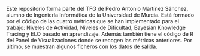 Este repositorio forma parte del TFG de Pedro Antonio Martínez Sánchez, alumno de Ingeniería Informática de la Universidad de Murcia.
Está formado por el código de las cuatro métricas que se han implementado para el trabajo: Niveles de Actividad, Niveles de Dificultad, Bayesian Knowledge Tracing y ELO basado en aprendizaje. Además también tiene el código de R del Panel de Visualizaciones donde se recogen las métricas anteriores. Por último, se muestran algunos ficheros con los datos de salida. 
